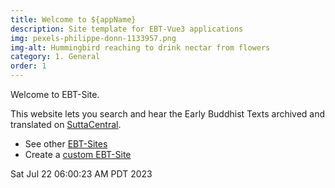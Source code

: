 ```yaml
---
title: Welcome to ${appName}
description: Site template for EBT-Vue3 applications
img: pexels-philippe-donn-1133957.png
img-alt: Hummingbird reaching to drink nectar from flowers
category: 1. General
order: 1
---
```


Welcome to EBT-Site.

This website lets you search and hear the Early Buddhist Texts archived
and translated on [SuttaCentral](https://suttacentral.net).

* See other [EBT-Sites](https://ebt-site.github.io/ebt-vue3/#/wiki/sites/toc)
* Create a [custom EBT-Site](#/wiki/design/create)

Sat Jul 22 06:00:23 AM PDT 2023
